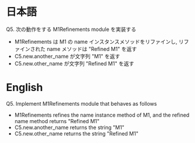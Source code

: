 # 日本語

Q5.
次の動作をする M1Refinements module を実装する
- M1Refinements は M1 の name インスタンスメソッドをリファインし,
  リファインされた name メソッドは "Refined M1" を返す
- C5.new.another_name が文字列 "M1" を返す
- C5.new.other_name が文字列 "Refined M1" を返す

# English

Q5.
Implement M1Refinements module that behaves as follows
- M1Refinements refines the name instance method of M1,
  and the refined name method returns "Refined M1"
- C5.new.another_name returns the string "M1"
- C5.new.other_name returns the string "Refined M1"
